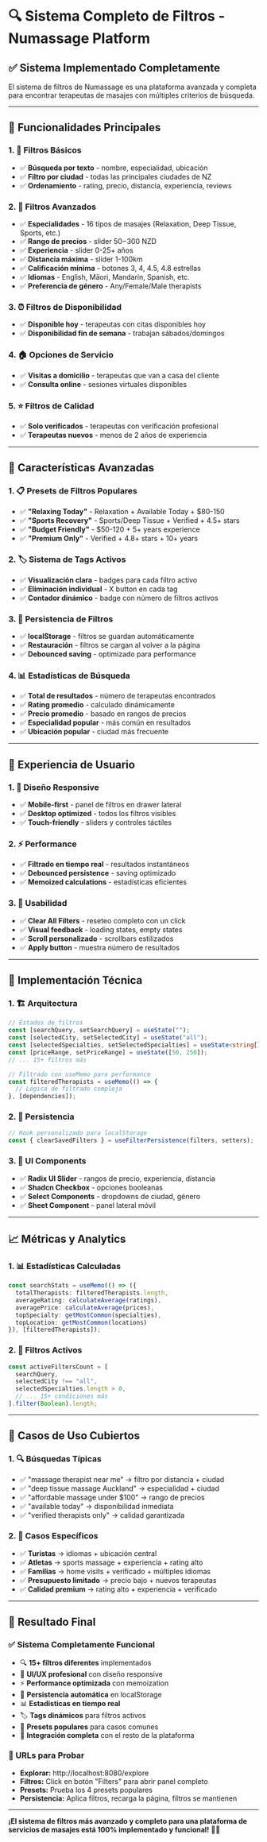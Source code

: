 # 🔍 Sistema Completo de Filtros - Numassage Platform

## ✅ **Sistema Implementado Completamente**

El sistema de filtros de Numassage es una plataforma avanzada y completa para encontrar terapeutas de masajes con múltiples criterios de búsqueda.

---

## 🎯 **Funcionalidades Principales**

### **1. 📝 Filtros Básicos**
- ✅ **Búsqueda por texto** - nombre, especialidad, ubicación
- ✅ **Filtro por ciudad** - todas las principales ciudades de NZ
- ✅ **Ordenamiento** - rating, precio, distancia, experiencia, reviews

### **2. 🔧 Filtros Avanzados**
- ✅ **Especialidades** - 16 tipos de masajes (Relaxation, Deep Tissue, Sports, etc.)
- ✅ **Rango de precios** - slider $50-$300 NZD
- ✅ **Experiencia** - slider 0-25+ años
- ✅ **Distancia máxima** - slider 1-100km
- ✅ **Calificación mínima** - botones 3, 4, 4.5, 4.8 estrellas
- ✅ **Idiomas** - English, Māori, Mandarin, Spanish, etc.
- ✅ **Preferencia de género** - Any/Female/Male therapists

### **3. ⏰ Filtros de Disponibilidad**
- ✅ **Disponible hoy** - terapeutas con citas disponibles hoy
- ✅ **Disponibilidad fin de semana** - trabajan sábados/domingos

### **4. 🏠 Opciones de Servicio**
- ✅ **Visitas a domicilio** - terapeutas que van a casa del cliente
- ✅ **Consulta online** - sesiones virtuales disponibles

### **5. ⭐ Filtros de Calidad**
- ✅ **Solo verificados** - terapeutas con verificación profesional
- ✅ **Terapeutas nuevos** - menos de 2 años de experiencia

---

## 🚀 **Características Avanzadas**

### **1. 📋 Presets de Filtros Populares**
- ✅ **"Relaxing Today"** - Relaxation + Available Today + $80-150
- ✅ **"Sports Recovery"** - Sports/Deep Tissue + Verified + 4.5+ stars
- ✅ **"Budget Friendly"** - $50-120 + 5+ years experience
- ✅ **"Premium Only"** - Verified + 4.8+ stars + 10+ years

### **2. 🏷️ Sistema de Tags Activos**
- ✅ **Visualización clara** - badges para cada filtro activo
- ✅ **Eliminación individual** - X button en cada tag
- ✅ **Contador dinámico** - badge con número de filtros activos

### **3. 💾 Persistencia de Filtros**
- ✅ **localStorage** - filtros se guardan automáticamente
- ✅ **Restauración** - filtros se cargan al volver a la página
- ✅ **Debounced saving** - optimizado para performance

### **4. 📊 Estadísticas de Búsqueda**
- ✅ **Total de resultados** - número de terapeutas encontrados
- ✅ **Rating promedio** - calculado dinámicamente
- ✅ **Precio promedio** - basado en rangos de precios
- ✅ **Especialidad popular** - más común en resultados
- ✅ **Ubicación popular** - ciudad más frecuente

---

## 🎨 **Experiencia de Usuario**

### **1. 📱 Diseño Responsive**
- ✅ **Mobile-first** - panel de filtros en drawer lateral
- ✅ **Desktop optimized** - todos los filtros visibles
- ✅ **Touch-friendly** - sliders y controles táctiles

### **2. ⚡ Performance**
- ✅ **Filtrado en tiempo real** - resultados instantáneos
- ✅ **Debounced persistence** - saving optimizado
- ✅ **Memoized calculations** - estadísticas eficientes

### **3. 🎯 Usabilidad**
- ✅ **Clear All Filters** - reseteo completo con un click
- ✅ **Visual feedback** - loading states, empty states
- ✅ **Scroll personalizado** - scrollbars estilizados
- ✅ **Apply button** - muestra número de resultados

---

## 🔧 **Implementación Técnica**

### **1. 🏗️ Arquitectura**
```typescript
// Estados de filtros
const [searchQuery, setSearchQuery] = useState("");
const [selectedCity, setSelectedCity] = useState("all");
const [selectedSpecialties, setSelectedSpecialties] = useState<string[]>([]);
const [priceRange, setPriceRange] = useState([50, 250]);
// ... 15+ filtros más

// Filtrado con useMemo para performance
const filteredTherapists = useMemo(() => {
  // Lógica de filtrado compleja
}, [dependencies]);
```

### **2. 💾 Persistencia**
```typescript
// Hook personalizado para localStorage
const { clearSavedFilters } = useFilterPersistence(filters, setters);
```

### **3. 🎨 UI Components**
- ✅ **Radix UI Slider** - rangos de precio, experiencia, distancia
- ✅ **Shadcn Checkbox** - opciones booleanas
- ✅ **Select Components** - dropdowns de ciudad, género
- ✅ **Sheet Component** - panel lateral móvil

---

## 📈 **Métricas y Analytics**

### **1. 📊 Estadísticas Calculadas**
```typescript
const searchStats = useMemo(() => ({
  totalTherapists: filteredTherapists.length,
  averageRating: calculateAverage(ratings),
  averagePrice: calculateAverage(prices),
  topSpecialty: getMostCommon(specialties),
  topLocation: getMostCommon(locations)
}), [filteredTherapists]);
```

### **2. 🎯 Filtros Activos**
```typescript
const activeFiltersCount = [
  searchQuery,
  selectedCity !== "all",
  selectedSpecialties.length > 0,
  // ... 15+ condiciones más
].filter(Boolean).length;
```

---

## 🚀 **Casos de Uso Cubiertos**

### **1. 🔍 Búsquedas Típicas**
- ✅ "massage therapist near me" → filtro por distancia + ciudad
- ✅ "deep tissue massage Auckland" → especialidad + ciudad
- ✅ "affordable massage under $100" → rango de precios
- ✅ "available today" → disponibilidad inmediata
- ✅ "verified therapists only" → calidad garantizada

### **2. 🎯 Casos Específicos**
- ✅ **Turistas** → idiomas + ubicación central
- ✅ **Atletas** → sports massage + experiencia + rating alto
- ✅ **Familias** → home visits + verificado + múltiples idiomas
- ✅ **Presupuesto limitado** → precio bajo + nuevos terapeutas
- ✅ **Calidad premium** → rating alto + experiencia + verificado

---

## 🎉 **Resultado Final**

### **✅ Sistema Completamente Funcional**
- 🔍 **15+ filtros diferentes** implementados
- 📱 **UI/UX profesional** con diseño responsive
- ⚡ **Performance optimizada** con memoization
- 💾 **Persistencia automática** en localStorage
- 📊 **Estadísticas en tiempo real**
- 🏷️ **Tags dinámicos** para filtros activos
- 🎯 **Presets populares** para casos comunes
- 🔄 **Integración completa** con el resto de la plataforma

### **🚀 URLs para Probar**
- **Explorar:** http://localhost:8080/explore
- **Filtros:** Click en botón "Filters" para abrir panel completo
- **Presets:** Prueba los 4 presets populares
- **Persistencia:** Aplica filtros, recarga la página, filtros se mantienen

---

**¡El sistema de filtros más avanzado y completo para una plataforma de servicios de masajes está 100% implementado y funcional!** 🎉✨
